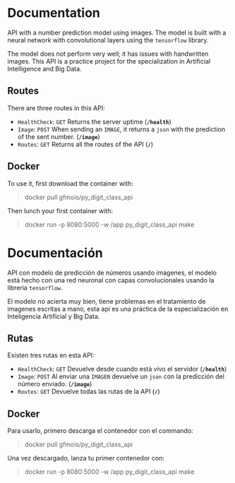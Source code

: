 # Documentation

API with a number prediction model using images. The model is built with a neural network with convolutional layers using the `tensorflow` library.

The model does not perform very well; it has issues with handwritten images. This API is a practice project for the specialization in Artificial Intelligence and Big Data.

## Routes
There are three routes in this API:
- `HealthCheck`: `GET` Returns the server uptime (__`/health`__)
- `Image`: `POST` When sending an `IMAGE`, it returns a `json` with the prediction of the sent number. (__`/image`__)
- `Routes`: `GET` Returns all the routes of the API (__`/`__)

## Docker
To use it, first download the container with:

> docker pull gfmois/py_digit_class_api

Then lunch your first container with:

> docker run -p 8080:5000 -w /app py_digit_class_api make

# Documentación

API con modelo de predicción de números usando imagenes, el modelo está hecho con una red neuronal con capas convolucionales usando la libreria `tensorflow`.

El modelo no acierta muy bien, tiene problemas en el tratamiento de imagenes escritas a mano, esta api es una práctica de la especialización en Inteligencia Artificial y Big Data.

## Rutas
Existen tres rutas en esta API:
- `HealthCheck`: `GET` Devuelve desde cuando está vivo el servidor (__`/health`__)
- `Image`: `POST` Al enviar una `IMAGEN` devuelve un `json` con la predicción del número enviado. (__`/image`__)
- `Routes`: `GET` Devuelve todas las rutas de la API (__`/`__)

## Docker
Para usarlo, primero descarga el contenedor con el commando:

> docker pull gfmois/py_digit_class_api

Una vez descargado, lanza tu primer contenedor con:

> docker run -p 8080:5000 -w /app py_digit_class_api make
